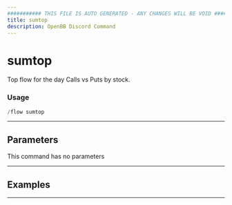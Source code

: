 ```yaml
---
########### THIS FILE IS AUTO GENERATED - ANY CHANGES WILL BE VOID ###########
title: sumtop
description: OpenBB Discord Command
---
```


# sumtop

Top flow for the day Calls vs Puts by stock.

### Usage

```python wordwrap
/flow sumtop
```

---

## Parameters

This command has no parameters



---

## Examples


---
